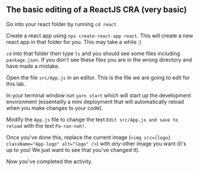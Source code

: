 ## The basic editing of a ReactJS CRA (very basic)

Go into your react folder by running `cd react`

Create a react app using `npx create-react-app react`. This will create a new react app in that folder for you. This may take a while :)

`cd` into that folder then type `ls` and you should see some files including `package.json`. If you don't see these files you are in the wrong directory and have made a mistake.

Open the file `src/App.js` in an editor. This is the file we are going to edit for this lab.

In your terminal window run `yarn start` which will start up the development environment (essentailly a mini deployment that will automatically reload when you make changes to your code).

Modify the `App.js` file to change the text `Edit src/App.js and save to reload` with the text `Pa-ran-nah!`. 

Once you've done this, replace the current image (`<img src={logo} className="App-logo" alt="logo" />`) with *any* other image you want (it's up to you! We just want to see that you've changed it).

Now you've completed the activity.